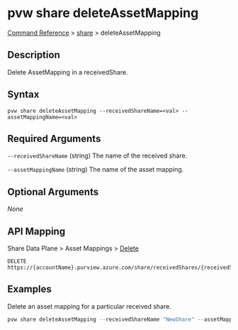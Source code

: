 # pvw share deleteAssetMapping

[Command Reference](../../../README.md#command-reference) > [share](./main.md) >  deleteAssetMapping

## Description

Delete AssetMapping in a receivedShare.

## Syntax

```
pvw share deleteAssetMapping --receivedShareName=<val> --assetMappingName=<val>
```

## Required Arguments

`--receivedShareName` (string)
The name of the received share.

`--assetMappingName` (string)
The name of the asset mapping.

## Optional Arguments

*None*

## API Mapping

Share Data Plane > Asset Mappings > [Delete](https://docs.microsoft.com/en-us/rest/api/purview/sharedataplane/asset-mappings/delete)
```
DELETE https://{accountName}.purview.azure.com/share/receivedShares/{receivedShareName}/assetMappings/{assetMappingName}
```

## Examples

Delete an asset mapping for a particular received share.

```powershell
pvw share deleteAssetMapping --receivedShareName "NewShare" --assetMappingName "assetName"
```
